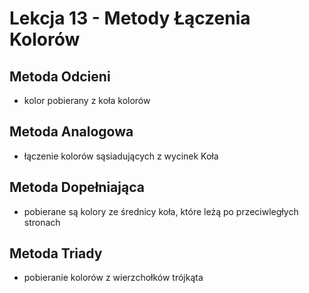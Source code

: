 # Lekcja 13 - Metody Łączenia Kolorów

## Metoda Odcieni
- kolor pobierany z koła kolorów

## Metoda Analogowa
- łączenie kolorów sąsiadujących z wycinek Koła

## Metoda Dopełniająca
- pobierane są kolory ze średnicy koła, które leżą po przeciwległych stronach

## Metoda Triady
- pobieranie kolorów z wierzchołków trójkąta